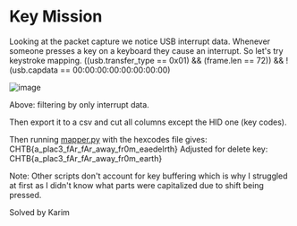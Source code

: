 # Key Mission

Looking at the packet capture we notice USB interrupt data. Whenever someone presses a key on a keyboard they cause an interrupt. So let's try keystroke mapping.
((usb.transfer_type == 0x01) && (frame.len == 72)) && !(usb.capdata == 00:00:00:00:00:00:00:00)

![image](https://user-images.githubusercontent.com/61699641/116568430-62589a00-a900-11eb-9def-041270436e57.png)

Above: filtering by only interrupt data.

Then export it to a csv and cut all columns except the HID one (key codes).

Then running [mapper.py](https://gist.githubusercontent.com/pdelteil/c033e0fa8cf2c80ad6b52ce867b30384/raw/96da8609c697838c168f2874d416670bccfb0c2a/mapper.py) with the hexcodes file gives: CHTB{a_plac3_fAr_fAr_away_fr0m_eaedelrth}
Adjusted for delete key: CHTB{a_plac3_fAr_fAr_away_fr0m_earth}

Note: Other scripts don't account for key buffering which is why I struggled at first as I didn't know what parts were capitalized due to shift being pressed.

Solved by Karim
